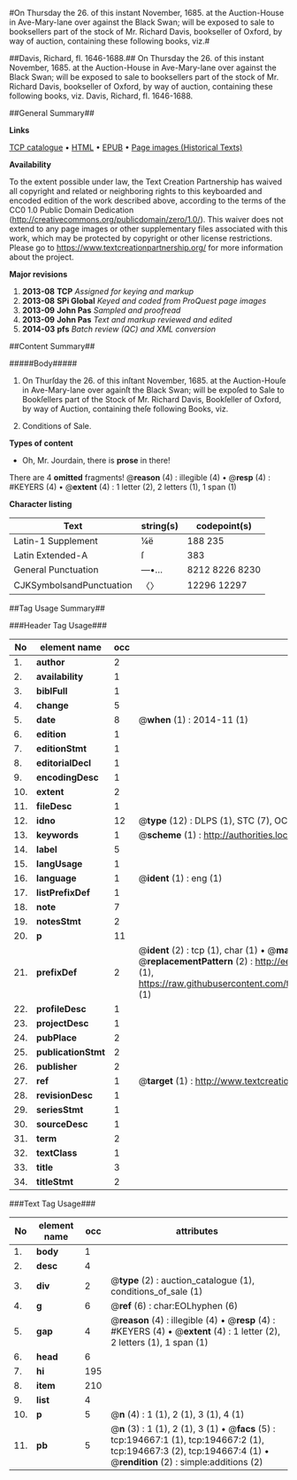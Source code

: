 #On Thursday the 26. of this instant November, 1685. at the Auction-House in Ave-Mary-lane over against the Black Swan; will be exposed to sale to booksellers part of the stock of Mr. Richard Davis, bookseller of Oxford, by way of auction, containing these following books, viz.#

##Davis, Richard, fl. 1646-1688.##
On Thursday the 26. of this instant November, 1685. at the Auction-House in Ave-Mary-lane over against the Black Swan; will be exposed to sale to booksellers part of the stock of Mr. Richard Davis, bookseller of Oxford, by way of auction, containing these following books, viz.
Davis, Richard, fl. 1646-1688.

##General Summary##

**Links**

[TCP catalogue](http://www.ota.ox.ac.uk/tcp/)  • 
[HTML](http://tei.it.ox.ac.uk/tcp/Texts-HTML/free/B21/B21058.html)  • 
[EPUB](http://tei.it.ox.ac.uk/tcp/Texts-EPUB/free/B21/B21058.epub) • 
[Page images (Historical Texts)](https://historicaltexts.jisc.ac.uk/eebo-99884378e)

**Availability**

To the extent possible under law, the Text Creation Partnership has waived all copyright and related or neighboring rights to this keyboarded and encoded edition of the work described above, according to the terms of the CC0 1.0 Public Domain Dedication (http://creativecommons.org/publicdomain/zero/1.0/). This waiver does not extend to any page images or other supplementary files associated with this work, which may be protected by copyright or other license restrictions. Please go to https://www.textcreationpartnership.org/ for more information about the project.

**Major revisions**

1. __2013-08__ __TCP__ *Assigned for keying and markup*
1. __2013-08__ __SPi Global__ *Keyed and coded from ProQuest page images*
1. __2013-09__ __John Pas__ *Sampled and proofread*
1. __2013-09__ __John Pas__ *Text and markup reviewed and edited*
1. __2014-03__ __pfs__ *Batch review (QC) and XML conversion*

##Content Summary##

#####Body#####

1. On Thurſday the 26. of this inſtant November, 1685. at the Auction-Houſe in Ave-Mary-lane over againſt the Black Swan; will be expoſed to Sale to Bookſellers part of the Stock of Mr. Richard Davis, Bookſeller of Oxford, by way of Auction, containing theſe following Books, viz.

1. Conditions of Sale.

**Types of content**

  * Oh, Mr. Jourdain, there is **prose** in there!

There are 4 **omitted** fragments! 
 @__reason__ (4) : illegible (4)  •  @__resp__ (4) : #KEYERS (4)  •  @__extent__ (4) : 1 letter (2), 2 letters (1), 1 span (1)

**Character listing**


|Text|string(s)|codepoint(s)|
|---|---|---|
|Latin-1 Supplement|¼ë|188 235|
|Latin Extended-A|ſ|383|
|General Punctuation|—•…|8212 8226 8230|
|CJKSymbolsandPunctuation|〈〉|12296 12297|

##Tag Usage Summary##

###Header Tag Usage###

|No|element name|occ|attributes|
|---|---|---|---|
|1.|__author__|2||
|2.|__availability__|1||
|3.|__biblFull__|1||
|4.|__change__|5||
|5.|__date__|8| @__when__ (1) : 2014-11 (1)|
|6.|__edition__|1||
|7.|__editionStmt__|1||
|8.|__editorialDecl__|1||
|9.|__encodingDesc__|1||
|10.|__extent__|2||
|11.|__fileDesc__|1||
|12.|__idno__|12| @__type__ (12) : DLPS (1), STC (7), OCLC (1), EEBO-CITATION (1), PROQUEST (1), VID (1)|
|13.|__keywords__|1| @__scheme__ (1) : http://authorities.loc.gov/ (1)|
|14.|__label__|5||
|15.|__langUsage__|1||
|16.|__language__|1| @__ident__ (1) : eng (1)|
|17.|__listPrefixDef__|1||
|18.|__note__|7||
|19.|__notesStmt__|2||
|20.|__p__|11||
|21.|__prefixDef__|2| @__ident__ (2) : tcp (1), char (1)  •  @__matchPattern__ (2) : ([0-9\-]+):([0-9IVX]+) (1), (.+) (1)  •  @__replacementPattern__ (2) : http://eebo.chadwyck.com/downloadtiff?vid=$1&page=$2 (1), https://raw.githubusercontent.com/textcreationpartnership/Texts/master/tcpchars.xml#$1 (1)|
|22.|__profileDesc__|1||
|23.|__projectDesc__|1||
|24.|__pubPlace__|2||
|25.|__publicationStmt__|2||
|26.|__publisher__|2||
|27.|__ref__|1| @__target__ (1) : http://www.textcreationpartnership.org/docs/. (1)|
|28.|__revisionDesc__|1||
|29.|__seriesStmt__|1||
|30.|__sourceDesc__|1||
|31.|__term__|2||
|32.|__textClass__|1||
|33.|__title__|3||
|34.|__titleStmt__|2||


###Text Tag Usage###

|No|element name|occ|attributes|
|---|---|---|---|
|1.|__body__|1||
|2.|__desc__|4||
|3.|__div__|2| @__type__ (2) : auction_catalogue (1), conditions_of_sale (1)|
|4.|__g__|6| @__ref__ (6) : char:EOLhyphen (6)|
|5.|__gap__|4| @__reason__ (4) : illegible (4)  •  @__resp__ (4) : #KEYERS (4)  •  @__extent__ (4) : 1 letter (2), 2 letters (1), 1 span (1)|
|6.|__head__|6||
|7.|__hi__|195||
|8.|__item__|210||
|9.|__list__|4||
|10.|__p__|5| @__n__ (4) : 1 (1), 2 (1), 3 (1), 4 (1)|
|11.|__pb__|5| @__n__ (3) : 1 (1), 2 (1), 3 (1)  •  @__facs__ (5) : tcp:194667:1 (1), tcp:194667:2 (1), tcp:194667:3 (2), tcp:194667:4 (1)  •  @__rendition__ (2) : simple:additions (2)|
